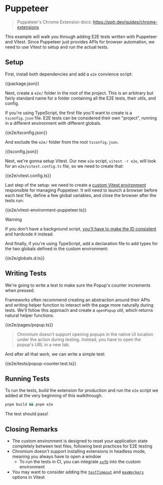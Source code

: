 # Puppeteer

> Puppeteer's Chrome Extension docs: https://pptr.dev/guides/chrome-extensions

This example will walk you through adding E2E tests written with Puppeteer and Vitest. Since Puppeteer just provides APIs for browser automation, we need to use Vitest to setup and run the actual tests.

## Setup

First, install both dependencies and add a `e2e` convience script:

{{package.json}}

Next, create a `e2e/` folder in the root of the project. This is an arbitrary but fairly standard name for a folder containing all the E2E tests, their utils, and config.

If you're using TypeScript, the first file you'll want to create is a `tsconfig.json` file. E2E tests can be considered their own "project", running in a different environment with different globals.

{{e2e/tsconfig.json}}

And exclude the `e2e/` folder from the root `tsconfig.json`.

{{tsconfig.json}}

Next, we're gonna setup Vitest. Our new `e2e` script, `vitest -r e2e`, will look for an `e2e/vitest.config.ts` file, so we need to create that:

{{e2e/vitest.config.ts}}

Last step of the setup: we need to create a [custom Vitest environment](https://vitest.dev/guide/environment.html#custom-environment) responsible for managing Puppeteer. It will need to launch a browser before each test file, define a few global variables, and close the browser after the tests run:

{{e2e/vitest-environment-puppeteer.ts}}

> [!Warning]
> If you don't have a background script, [you'll have to make the ID consistent](https://developer.chrome.com/docs/extensions/reference/manifest/key) and hardcode it instead.

And finally, if you're using TypeScript, add a declaration file to add types for the two globals defined in the custom environment:

{{e2e/globals.d.ts}}

## Writing Tests

We're going to write a test to make sure the Popup's counter increments when pressed.

Frameworks often recommend creating an abstraction around their APIs and writing helper function to interact with the page more naturally during tests. We'll follow this approach and create a `openPopup` util, which returns natural helper functions.

{{e2e/pages/popup.ts}}

> Chromium doesn't support opening popups in the native UI location under the action during testing. Instead, you have to open the popup's URL in a new tab.

And after all that work, we can write a simple test:

{{e2e/tests/popup-counter.test.ts}}

## Running Tests

To run the tests, build the extension for production and run the `e2e` script we added at the very beginning of this walkthrough.

```sh
pnpm build && pnpm e2e
```

The test should pass!

## Closing Remarks

- The custom environment is designed to reset your application state completely between test files, following best practices for E2E testing
- Chromium doesn't support installing extensions in headless mode, meaning you always have to open a window
  - To run the tests in CI, you can integrate [`xvfb`](https://www.npmjs.com/package/xvfb) into the custom environment
- You may want to consider adding the [`testTimeout`](https://vitest.dev/config/#testtimeout) and [`maxWorkers`](https://vitest.dev/config/#maxworkers) options in Vitest
